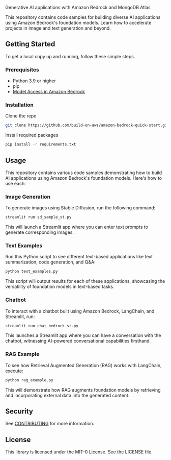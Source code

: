Generative AI applications with Amazon Bedrock and MongoDB Atlas

This repository contains code samples for building diverse AI applications using Amazon Bedrock's foundation models. Learn how to accelerate projects in image and text generation and beyond.

## Getting Started

To get a local copy up and running, follow these simple steps.

### Prerequisites
* Python 3.9 or higher
* pip
* [Model Access in Amazon Bedrock](https://us-east-1.console.aws.amazon.com/bedrock/home?region=us-east-1#/modelaccess)

### Installation

Clone the repo

```bash
git clone https://github.com/build-on-aws/amazon-bedrock-quick-start.git
```

Install required packages

```bash
pip install -r requirements.txt
```

## Usage

This repository contains various code samples demonstrating how to build AI applications using Amazon Bedrock's foundation models. Here's how to use each:

### Image Generation

To generate images using Stable Diffusion, run the following command:

```bash
streamlit run sd_sample_st.py
```

This will launch a Streamlit app where you can enter text prompts to generate corresponding images.

### Text Examples

Run this Python script to see different text-based applications like text summarization, code generation, and Q&A:

```bash
python text_examples.py
```

This script will output results for each of these applications, showcasing the versatility of foundation models in text-based tasks.

### Chatbot

To interact with a chatbot built using Amazon Bedrock, LangChain, and Streamlit, run:

```bash
streamlit run chat_bedrock_st.py
```

This launches a Streamlit app where you can have a conversation with the chatbot, witnessing AI-powered conversational capabilities firsthand.

### RAG Example

To see how Retrieval Augmented Generation (RAG) works with LangChain, execute:

```bash
python rag_example.py
```

This will demonstrate how RAG augments foundation models by retrieving and incorporating external data into the generated content.

## Security

See [CONTRIBUTING](CONTRIBUTING.md#security-issue-notifications) for more information.

## License

This library is licensed under the MIT-0 License. See the LICENSE file.
